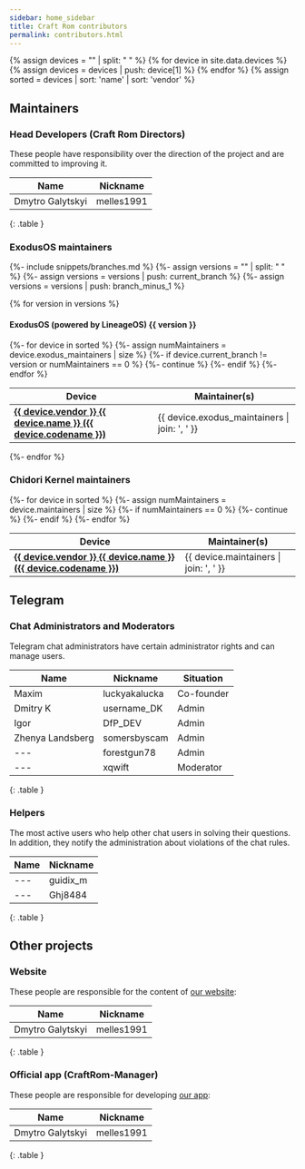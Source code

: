 ```yaml
---
sidebar: home_sidebar
title: Craft Rom contributors
permalink: contributors.html
---
```


{% assign devices = "" | split: " " %}
{% for device in site.data.devices %}
{% assign devices = devices | push: device[1] %}
{% endfor %}
{% assign sorted = devices | sort: 'name' | sort: 'vendor' %}

## Maintainers

### Head Developers (Craft Rom Directors)

These people have responsibility over the direction of the project and are committed to improving it.

| Name | Nickname |
|------|----------|
| Dmytro Galytskyi | melles1991 |
{: .table }

### ExodusOS maintainers

{%- include snippets/branches.md %}
{%- assign versions = "" | split: " " %}
{%- assign versions = versions | push: current_branch %}
{%- assign versions = versions | push: branch_minus_1 %}

{% for version in versions %}

#### ExodusOS (powered by LineageOS) {{ version }}

<table class="table">
<thead>
<tr><th>Device</th><th>Maintainer(s)</th></tr>
</thead>
<tbody>
{%- for device in sorted %}
{%- assign numMaintainers = device.exodus_maintainers | size %}
{%- if device.current_branch != version or numMaintainers == 0 %}
{%- continue %}
{%- endif %}
<tr><td><b><a href="{{ "/devices/" | append: device.codename | relative_url }}">{{ device.vendor }} {{ device.name }} ({{ device.codename }})</a></b></td><td>{{ device.exodus_maintainers | join: ', ' }}</td></tr>
{%- endfor %}
</tbody>
</table>
{%- endfor %}

### Chidori Kernel maintainers

<table class="table">
<thead>
<tr><th>Device</th><th>Maintainer(s)</th></tr>
</thead>
<tbody>
{%- for device in sorted %}
{%- assign numMaintainers = device.maintainers | size %}
{%- if numMaintainers == 0 %}
{%- continue %}
{%- endif %}
<tr><td><b><a href="{{ "/devices/" | append: device.codename | relative_url }}">{{ device.vendor }} {{ device.name }} ({{ device.codename }})</a></b></td><td>{{ device.maintainers | join: ', ' }}</td></tr>
{%- endfor %}
</tbody>
</table>

## Telegram

### Chat Administrators and Moderators

Telegram chat administrators have certain administrator rights and can manage users.

| Name | Nickname | Situation |
|------|----------|------|
| Maxim | luckyakalucka | Co-founder |
| Dmitry K | username_DK | Admin |
| Igor | DfP_DEV | Admin |
| Zhenya Landsberg | somersbyscam | Admin |
| --- | forestgun78 | Admin |
| --- | xqwift | Moderator |
{: .table }

### Helpers

The most active users who help other chat users in solving their questions.
In addition, they notify the administration about violations of the chat rules.

| Name | Nickname |
|------|----------|
| --- | guidix_m |
| --- | Ghj8484 |
{: .table }

## Other projects

### Website

These people are responsible for the content of [our website](https://www.craft-rom.pp.ua/):

| Name | Nickname |
|------|----------|
| Dmytro Galytskyi | melles1991 |
{: .table }

### Official app (CraftRom-Manager)

These people are responsible for developing [our app](https://github.com/CraftRom/CraftRom-Manager):

| Name | Nickname |
|------|----------|
| Dmytro Galytskyi | melles1991 |
{: .table }
